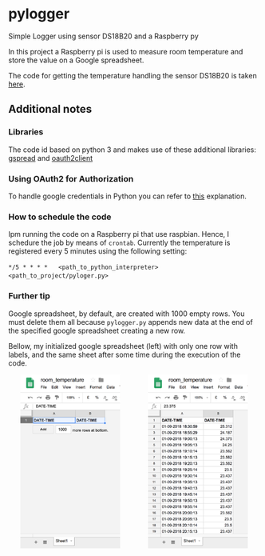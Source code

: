 # pylogger
Simple Logger using sensor DS18B20 and a Raspberry py

In this project a Raspberry pi is used to measure room temperature and store the value on a Google spreadsheet.

The code for getting the temperature handling the sensor DS18B20 is taken [here](http://www.circuitbasics.com/raspberry-pi-ds18b20-temperature-sensor-tutorial/).


## Additional notes

### Libraries

The code id based on python 3 and makes use of these additional libraries: [gspread](https://github.com/burnash/gspread) and [oauth2client](https://github.com/google/oauth2client)

### Using OAuth2 for Authorization

To handle google credentials in Python you can refer to [this](https://gspread.readthedocs.io/en/latest/oauth2.html) explanation.

### How to schedule the code

Ipm running the code on a Raspberry pi that use raspbian. Hence, I schedure the job by means of `crontab`. Currently the temperature is registered every 5 minutes using the following setting:

`*/5 * * * *   <path_to_python_interpreter>   <path_to_project/pyloger.py>`

### Further tip

Google spreadsheet, by default, are created with 1000 empty rows. You must delete them all because `pylogger.py` appends new data at the end of the specified google spreadsheet creating a new row.

Bellow, my initialized google spreadsheet (left) with only one row with labels, and the same sheet after some time during the execution of the code.

<p align="center">
<img src="./img/sheet_initialized.png" width="200">
&nbsp;&nbsp;&nbsp;&nbsp;&nbsp;&nbsp;&nbsp;&nbsp;&nbsp;&nbsp;&nbsp;&nbsp;
<img src="./img/sheet.png" width="200">
</p>


